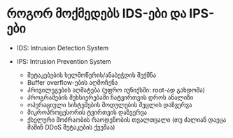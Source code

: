 # როგორ მოქმედებს IDS-ები და IPS-ები

* IDS: Intrusion Detection System
* IPS: Intrusion Prevention System

  * შეტაკებების ხელმოწერის/ანაბეჭდის შექმნა
  * Buffer overflow-ების აღმოჩენა
  * პრივილეგების აღმატება (უფრო იუნიქსში: root-ად გახდომა)
  * პროგრამების მეხსიერებაში ჩატვირთვის დროს ანალიზი
  * ოპერაციული სისტემების მოდულების შეცლის დაზვერვა
  * მიკროპროცესორის ტვირთვის დაზვერვა
  * ქსელური მოძრაობის რაოდენობის თვალთვალი (თუ ძალიან დაეცა მაშინ DDoS შეტაკების ქვეშაა)



